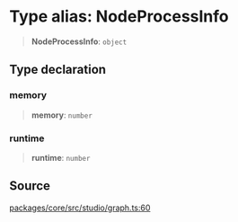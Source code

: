 # Type alias: NodeProcessInfo

> **NodeProcessInfo**: `object`

## Type declaration

### memory

> **memory**: `number`

### runtime

> **runtime**: `number`

## Source

[packages/core/src/studio/graph.ts:60](https://github.com/VictorS67/encre/blob/42c3bddca4be2d23ad959c1c99381eefbf43789c/packages/core/src/studio/graph.ts#L60)
